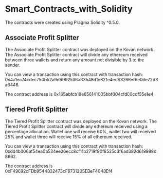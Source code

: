 # Smart_Contracts_with_Solidity
The contracts were created using Pragma Solidity ^0.5.0. 

## Associate Profit Splitter

The Associate Profit Splitter contract was deployed on the Kovan network. 
The Associate Profit Splitter contract will divide any ethereum received between three wallets and return any amount not divisible by 3 to the sender.

You can view a transaction using this contract with transaction hash: 0x4a1ea74cdec750b52a9d6992506a33548d1e821e4ed63266ef6e0de72d3a6446.

The contract address is 0x165abfcb18e656141005bbf004cfd00cdf55e1e4

## Tiered Profit Splitter

The Tiered Profit Splitter contract was deployed on the Kovan network.
The Tiered Profit Splitter contract will divide any ethereum received using a percentage allocation. Wallet one will receive 60%, wallet two will received 25% and wallet three will receive 15% of all ethereum received. 

You can view a transaction using this contract with transaction hash: 0xdd4b006af54ea0a534ee26ecc8cf11b2719f90f8525c3f6ad382d619988d8662.

The contract address is 0xF49692cFDb9544832473cF9731205EBeF4048Ef4

